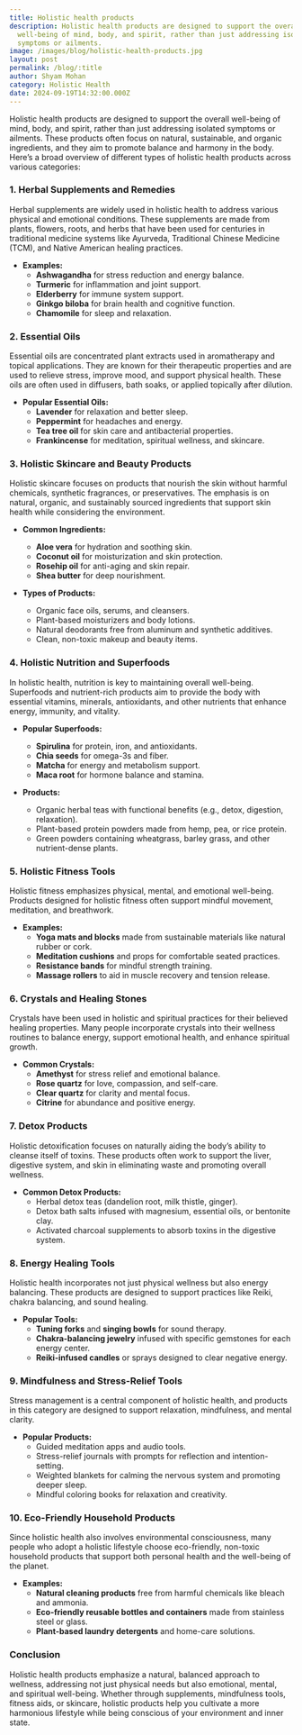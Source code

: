 ```yaml
---
title: Holistic health products
description: Holistic health products are designed to support the overall
  well-being of mind, body, and spirit, rather than just addressing isolated
  symptoms or ailments.
image: /images/blog/holistic-health-products.jpg
layout: post
permalink: /blog/:title
author: Shyam Mohan
category: Holistic Health
date: 2024-09-19T14:32:00.000Z
---
```

Holistic health products are designed to support the overall well-being of mind, body, and spirit, rather than just addressing isolated symptoms or ailments. These products often focus on natural, sustainable, and organic ingredients, and they aim to promote balance and harmony in the body. Here’s a broad overview of different types of holistic health products across various categories:

### 1. **Herbal Supplements and Remedies**
Herbal supplements are widely used in holistic health to address various physical and emotional conditions. These supplements are made from plants, flowers, roots, and herbs that have been used for centuries in traditional medicine systems like Ayurveda, Traditional Chinese Medicine (TCM), and Native American healing practices.

- **Examples:**
  - **Ashwagandha** for stress reduction and energy balance.
  - **Turmeric** for inflammation and joint support.
  - **Elderberry** for immune system support.
  - **Ginkgo biloba** for brain health and cognitive function.
  - **Chamomile** for sleep and relaxation.

### 2. **Essential Oils**
Essential oils are concentrated plant extracts used in aromatherapy and topical applications. They are known for their therapeutic properties and are used to relieve stress, improve mood, and support physical health. These oils are often used in diffusers, bath soaks, or applied topically after dilution.

- **Popular Essential Oils:**
  - **Lavender** for relaxation and better sleep.
  - **Peppermint** for headaches and energy.
  - **Tea tree oil** for skin care and antibacterial properties.
  - **Frankincense** for meditation, spiritual wellness, and skincare.

### 3. **Holistic Skincare and Beauty Products**
Holistic skincare focuses on products that nourish the skin without harmful chemicals, synthetic fragrances, or preservatives. The emphasis is on natural, organic, and sustainably sourced ingredients that support skin health while considering the environment.

- **Common Ingredients:**
  - **Aloe vera** for hydration and soothing skin.
  - **Coconut oil** for moisturization and skin protection.
  - **Rosehip oil** for anti-aging and skin repair.
  - **Shea butter** for deep nourishment.

- **Types of Products:**
  - Organic face oils, serums, and cleansers.
  - Plant-based moisturizers and body lotions.
  - Natural deodorants free from aluminum and synthetic additives.
  - Clean, non-toxic makeup and beauty items.

### 4. **Holistic Nutrition and Superfoods**
In holistic health, nutrition is key to maintaining overall well-being. Superfoods and nutrient-rich products aim to provide the body with essential vitamins, minerals, antioxidants, and other nutrients that enhance energy, immunity, and vitality.

- **Popular Superfoods:**
  - **Spirulina** for protein, iron, and antioxidants.
  - **Chia seeds** for omega-3s and fiber.
  - **Matcha** for energy and metabolism support.
  - **Maca root** for hormone balance and stamina.

- **Products:**
  - Organic herbal teas with functional benefits (e.g., detox, digestion, relaxation).
  - Plant-based protein powders made from hemp, pea, or rice protein.
  - Green powders containing wheatgrass, barley grass, and other nutrient-dense plants.

### 5. **Holistic Fitness Tools**
Holistic fitness emphasizes physical, mental, and emotional well-being. Products designed for holistic fitness often support mindful movement, meditation, and breathwork.

- **Examples:**
  - **Yoga mats and blocks** made from sustainable materials like natural rubber or cork.
  - **Meditation cushions** and props for comfortable seated practices.
  - **Resistance bands** for mindful strength training.
  - **Massage rollers** to aid in muscle recovery and tension release.

### 6. **Crystals and Healing Stones**
Crystals have been used in holistic and spiritual practices for their believed healing properties. Many people incorporate crystals into their wellness routines to balance energy, support emotional health, and enhance spiritual growth.

- **Common Crystals:**
  - **Amethyst** for stress relief and emotional balance.
  - **Rose quartz** for love, compassion, and self-care.
  - **Clear quartz** for clarity and mental focus.
  - **Citrine** for abundance and positive energy.

### 7. **Detox Products**
Holistic detoxification focuses on naturally aiding the body’s ability to cleanse itself of toxins. These products often work to support the liver, digestive system, and skin in eliminating waste and promoting overall wellness.

- **Common Detox Products:**
  - Herbal detox teas (dandelion root, milk thistle, ginger).
  - Detox bath salts infused with magnesium, essential oils, or bentonite clay.
  - Activated charcoal supplements to absorb toxins in the digestive system.

### 8. **Energy Healing Tools**
Holistic health incorporates not just physical wellness but also energy balancing. These products are designed to support practices like Reiki, chakra balancing, and sound healing.

- **Popular Tools:**
  - **Tuning forks** and **singing bowls** for sound therapy.
  - **Chakra-balancing jewelry** infused with specific gemstones for each energy center.
  - **Reiki-infused candles** or sprays designed to clear negative energy.

### 9. **Mindfulness and Stress-Relief Tools**
Stress management is a central component of holistic health, and products in this category are designed to support relaxation, mindfulness, and mental clarity.

- **Popular Products:**
  - Guided meditation apps and audio tools.
  - Stress-relief journals with prompts for reflection and intention-setting.
  - Weighted blankets for calming the nervous system and promoting deeper sleep.
  - Mindful coloring books for relaxation and creativity.

### 10. **Eco-Friendly Household Products**
Since holistic health also involves environmental consciousness, many people who adopt a holistic lifestyle choose eco-friendly, non-toxic household products that support both personal health and the well-being of the planet.

- **Examples:**
  - **Natural cleaning products** free from harmful chemicals like bleach and ammonia.
  - **Eco-friendly reusable bottles and containers** made from stainless steel or glass.
  - **Plant-based laundry detergents** and home-care solutions.

### Conclusion
Holistic health products emphasize a natural, balanced approach to wellness, addressing not just physical needs but also emotional, mental, and spiritual well-being. Whether through supplements, mindfulness tools, fitness aids, or skincare, holistic products help you cultivate a more harmonious lifestyle while being conscious of your environment and inner state.
